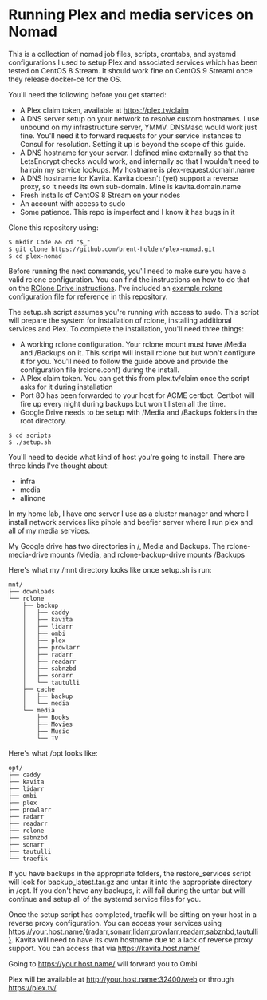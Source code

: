 # Running Plex and media services on Nomad
This is a collection of nomad job files, scripts, crontabs, and systemd configurations I used to setup Plex and associated services which has been tested on CentOS 8 Stream. It should work fine on CentOS 9 Streami once they release docker-ce for the OS.

You'll need the following before you get started:

* A Plex claim token, available at https://plex.tv/claim
* A DNS server setup on your network to resolve custom hostnames. I use unbound on my infrastructure server, YMMV. DNSMasq would work just fine. You'll need it to forward requests for your service instances to Consul for resolution. Setting it up is beyond the scope of this guide.
* A DNS hostname for your server. I defined mine externally so that the LetsEncrypt checks would work, and internally so that I wouldn't need to hairpin my service lookups. My hostname is plex-request.domain.name
* A DNS hostname for Kavita. Kavita doesn't (yet) support a reverse proxy, so it needs its own sub-domain. Mine is kavita.domain.name
* Fresh installs of CentOS 8 Stream on your nodes
* An account with access to sudo
* Some patience. This repo is imperfect and I know it has bugs in it


Clone this repository using:
```console
$ mkdir Code && cd "$_"
$ git clone https://github.com/brent-holden/plex-nomad.git
$ cd plex-nomad
```

Before running the next commands, you'll need to make sure you have a valid rclone configuration. You can find the instructions on how to do that on the [RClone Drive instructions](https://rclone.org/drive/). I've included an [example rclone configuration file](rclone/rclone.conf.example) for reference in this repository.

The setup.sh script assumes you're running with access to sudo. This script will prepare the system for installation of rclone, installing additional services and Plex. To complete the installation, you'll need three things:
* A working rclone configuration. Your rclone mount must have /Media and /Backups on it. This script will install rclone but but won't configure it for you. You'll need to follow the guide above and provide the configuration file (rclone.conf) during the install.
* A Plex claim token. You can get this from plex.tv/claim once the script asks for it during installation
* Port 80 has been forwarded to your host for ACME certbot. Certbot will fire up every night during backups but won't listen all the time.
* Google Drive needs to be setup with /Media and /Backups folders in the root directory.


```console
$ cd scripts
$ ./setup.sh
```
You'll need to decide what kind of host you're going to install. There are three kinds I've thought about:
* infra
* media
* allinone

In my home lab, I have one server I use as a cluster manager and where I install network services like pihole and beefier server where I run plex and all of my media services.

My Google drive has two directories in /, Media and Backups. The rclone-media-drive mounts /Media, and rclone-backup-drive mounts /Backups

Here's what my /mnt directory looks like once setup.sh is run:
```console
mnt/
├── downloads
└── rclone
    ├── backup
    │   ├── caddy
    │   ├── kavita
    │   ├── lidarr
    │   ├── ombi
    │   ├── plex
    │   ├── prowlarr
    │   ├── radarr
    │   ├── readarr
    │   ├── sabnzbd
    │   ├── sonarr
    │   └── tautulli
    ├── cache
    │   ├── backup
    │   └── media
    └── media
        ├── Books
        ├── Movies
        ├── Music
        └── TV
```


Here's what /opt looks like:

```console
opt/
├── caddy
├── kavita
├── lidarr
├── ombi
├── plex
├── prowlarr
├── radarr
├── readarr
├── rclone
├── sabnzbd
├── sonarr
├── tautulli
└── traefik
```

If you have backups in the appropriate folders, the restore_services script will look for backup_latest.tar.gz and untar it into the appropriate directory in /opt. If you don't have any backups, it will fail during the untar but will continue and setup all of the systemd service files for you.


Once the setup script has completed, traefik will be sitting on your host in a reverse proxy configuration. You can access your services using https://your.host.name/{radarr,sonarr,lidarr,prowlarr,readarr,sabznbd,tautulli}. Kavita will need to have its own hostname due to a lack of reverse proxy support. You can access that via https://kavita.host.name/

Going to https://your.host.name/ will forward you to Ombi

Plex will be available at http://your.host.name:32400/web or through https://plex.tv/


